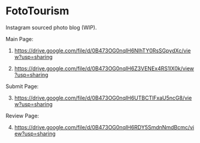 # FotoTourism
Instagram sourced photo blog (WIP).

Main Page: 

1) https://drive.google.com/file/d/0B473OG0nqIH6NlhTY0RsSGpydXc/view?usp=sharing

2) https://drive.google.com/file/d/0B473OG0nqIH6Z3VENEx4RS1lX0k/view?usp=sharing

Submit Page:

3) https://drive.google.com/file/d/0B473OG0nqIH6UTBCTlFxaU5ncG8/view?usp=sharing

Review Page:

4) https://drive.google.com/file/d/0B473OG0nqIH6RDY5SmdnNmdBcmc/view?usp=sharing
